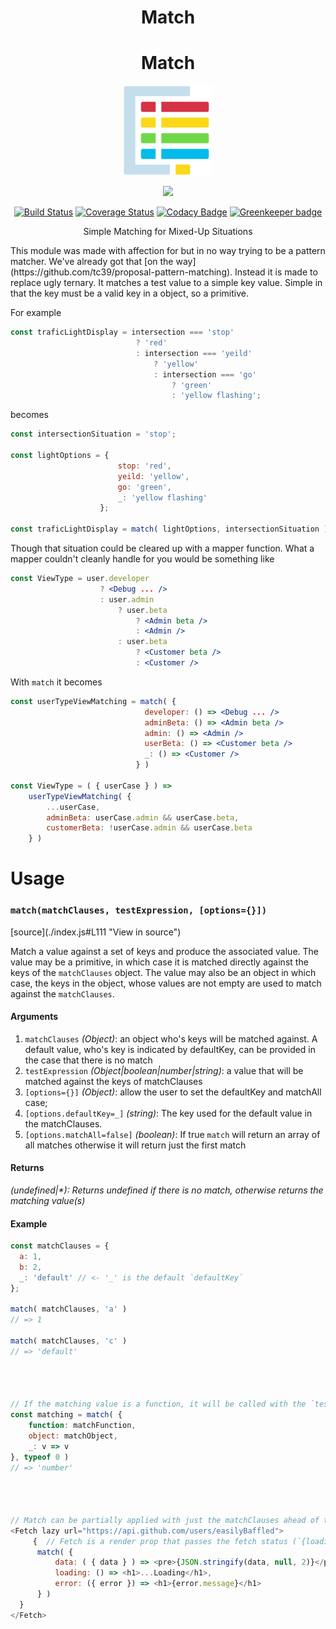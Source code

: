 <h1 align="center" style="border-bottom: none;">
  Match
</h1>
<h1 align="center">
  Match
</h1>
<p align="center">
    <img alt="match-by" src="media/match-by.svg" width="144">
</p>
<p align="center">
<a href="https://nodei.co/npm/match-by/"><img src="https://nodei.co/npm/match-by.png"></a>
</p>
<p align="center">
<a href="https://travis-ci.org/easilyBaffled/match" rel="nofollow"><img src="https://camo.githubusercontent.com/fe9557a560551194c9e600170899447032f1eeb2/68747470733a2f2f7472617669732d63692e6f72672f656173696c79426166666c65642f6d617463682e7376673f6272616e63683d6d6173746572" alt="Build Status" data-canonical-src="https://travis-ci.org/easilyBaffled/match.svg?branch=master" style="max-width:100%;"></a>
<a href="https://coveralls.io/github/easilyBaffled/match?branch=master" rel="nofollow"><img src="https://camo.githubusercontent.com/4367e6f47be2033e9fdbb1819429a3befbbdfffc/68747470733a2f2f636f766572616c6c732e696f2f7265706f732f6769746875622f656173696c79426166666c65642f6d617463682f62616467652e7376673f6272616e63683d6d6173746572" alt="Coverage Status" data-canonical-src="https://coveralls.io/repos/github/easilyBaffled/match/badge.svg?branch=master" style="max-width:100%;"></a>
<a href="https://www.codacy.com/app/easilyBaffled/match?utm_source=github.com&amp;utm_medium=referral&amp;utm_content=easilyBaffled/match&amp;utm_campaign=Badge_Grade" rel="nofollow"><img src="https://camo.githubusercontent.com/5e4eddac9d31ae942dc3aeb686b705852b5bbbc4/68747470733a2f2f6170692e636f646163792e636f6d2f70726f6a6563742f62616467652f47726164652f3765643432336333343938313432376139653664356362366439646662623937" alt="Codacy Badge" data-canonical-src="https://api.codacy.com/project/badge/Grade/7ed423c34981427a9e6d5cb6d9dfbb97" style="max-width:100%;"></a>
<a href="https://greenkeeper.io/" rel="nofollow"><img src="https://camo.githubusercontent.com/3fe5f96510bebfa5fc2adcfe114036d30ef2e3df/68747470733a2f2f6261646765732e677265656e6b65657065722e696f2f656173696c79426166666c65642f6d617463682e737667" alt="Greenkeeper badge" data-canonical-src="https://badges.greenkeeper.io/easilyBaffled/match.svg" style="max-width:100%;"></a>
</p>

<p align="center">
  Simple Matching for Mixed-Up Situations
</p>
This module was made with affection for but in no way trying to be a pattern matcher. We've already got that [on the way](https://github.com/tc39/proposal-pattern-matching). Instead it is made to replace ugly ternary.
It matches a test value to a simple key value. Simple in that the key must be a valid key in a object, so a primitive.


For example 
```javascript
const traficLightDisplay = intersection === 'stop'
							? 'red'
							: intersection === 'yeild'
								? 'yellow'
								: intersection === 'go'
									? 'green'
									: 'yellow flashing';
```
becomes 
```javascript
const intersectionSituation = 'stop';

const lightOptions = {
						stop: 'red',
						yeild: 'yellow',
						go: 'green',
						_: 'yellow flashing'
					};

const traficLightDisplay = match( lightOptions, intersectionSituation );
```
Though that situation could be cleared up with a mapper function. What a mapper couldn't cleanly handle for you would be something like 

```jsx
const ViewType = user.developer 
                    ? <Debug ... />
                    : user.admin
                        ? user.beta 
                            ? <Admin beta />
                            : <Admin />
                        : user.beta
                            ? <Customer beta />
                            : <Customer />
```
With `match` it becomes

```jsx
const userTypeViewMatching = match( {
							  developer: () => <Debug ... />
							  adminBeta: () => <Admin beta />
							  admin: () => <Admin />
							  userBeta: () => <Customer beta />
							  _: () => <Customer />
							} )

const ViewType = ( { userCase } ) => 
    userTypeViewMatching( { 
    	...userCase, 
    	adminBeta: userCase.admin && userCase.beta, 
    	customerBeta: !userCase.admin && userCase.beta 
	} )    
```

# Usage 

<h3><code>match(matchClauses, testExpression, [options={}])</code></h3>
[source](./index.js#L111 "View in source")

Match a value against a set of keys and produce the associated value.
The value may be a primitive, in which case it is matched directly against the keys of the `matchClauses` object.
The value may also be an object in which case, the keys in the object, whose values are not empty are used to match against the `matchClauses`.

#### Arguments
1. `matchClauses` *(Object)*: an object who's keys will be matched against. A default value, who's key is indicated by defaultKey, can be provided in the case that there is no match
2. `testExpression` *(Object|boolean|number|string)*: a value that will be matched against the keys of matchClauses
3. `[options={}]` *(Object)*: allow the user to set the defaultKey and matchAll case;
4. `[options.defaultKey=_]` *(string)*: The key used for the default value in the matchClauses.
5. `[options.matchAll=false]` *(boolean)*: If true `match` will return an array of all matches otherwise it will return just the first match

#### Returns
*(undefined|&#42;): Returns undefined if there is no match, otherwise returns the matching value(s)*

#### Example
```js
const matchClauses = {
  a: 1,
  b: 2,
  _: 'default' // <- '_' is the default `defaultKey`
};

match( matchClauses, 'a' )
// => 1

match( matchClauses, 'c' )
// => 'default'




// If the matching value is a function, it will be called with the `testExpression`
const matching = match( {
    function: matchFunction,
    object: matchObject,
    _: v => v
}, typeof 0 )
// => 'number'




// Match can be partially applied with just the matchClauses ahead of time.
<Fetch lazy url="https://api.github.com/users/easilyBaffled">
     {  // Fetch is a render prop that passes the fetch status (`{loading, data, error}`) to its child
      match( {
          data: ( { data } ) => <pre>{JSON.stringify(data, null, 2)}</pre>
          loading: () => <h1>...Loading</h1>,
          error: ({ error }) => <h1>{error.message}</h1>
      } )
  }
</Fetch>
```
